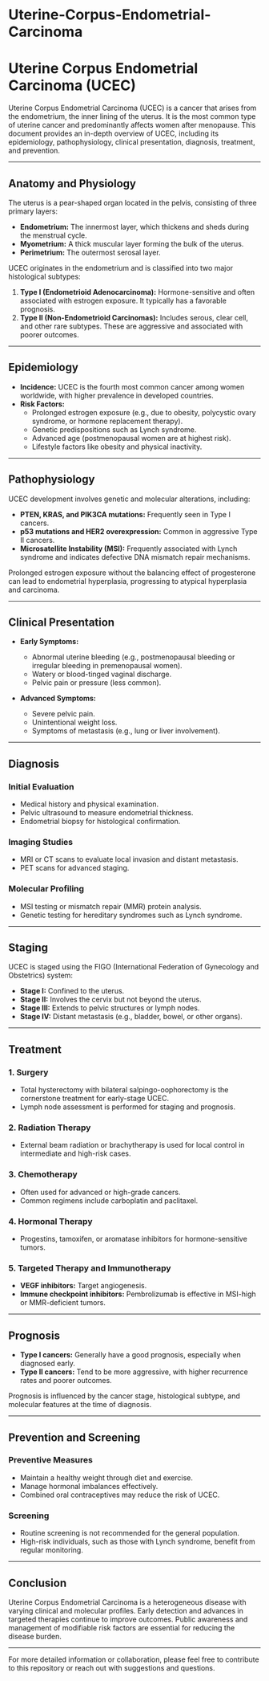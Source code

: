 # Uterine-Corpus-Endometrial-Carcinoma

# Uterine Corpus Endometrial Carcinoma (UCEC)

Uterine Corpus Endometrial Carcinoma (UCEC) is a cancer that arises from the endometrium, the inner lining of the uterus. It is the most common type of uterine cancer and predominantly affects women after menopause. This document provides an in-depth overview of UCEC, including its epidemiology, pathophysiology, clinical presentation, diagnosis, treatment, and prevention.

---

## Anatomy and Physiology

The uterus is a pear-shaped organ located in the pelvis, consisting of three primary layers:
- **Endometrium:** The innermost layer, which thickens and sheds during the menstrual cycle.
- **Myometrium:** A thick muscular layer forming the bulk of the uterus.
- **Perimetrium:** The outermost serosal layer.

UCEC originates in the endometrium and is classified into two major histological subtypes:
1. **Type I (Endometrioid Adenocarcinoma):** Hormone-sensitive and often associated with estrogen exposure. It typically has a favorable prognosis.
2. **Type II (Non-Endometrioid Carcinomas):** Includes serous, clear cell, and other rare subtypes. These are aggressive and associated with poorer outcomes.

---

## Epidemiology

- **Incidence:** UCEC is the fourth most common cancer among women worldwide, with higher prevalence in developed countries.
- **Risk Factors:**
  - Prolonged estrogen exposure (e.g., due to obesity, polycystic ovary syndrome, or hormone replacement therapy).
  - Genetic predispositions such as Lynch syndrome.
  - Advanced age (postmenopausal women are at highest risk).
  - Lifestyle factors like obesity and physical inactivity.

---

## Pathophysiology

UCEC development involves genetic and molecular alterations, including:
- **PTEN, KRAS, and PIK3CA mutations:** Frequently seen in Type I cancers.
- **p53 mutations and HER2 overexpression:** Common in aggressive Type II cancers.
- **Microsatellite Instability (MSI):** Frequently associated with Lynch syndrome and indicates defective DNA mismatch repair mechanisms.

Prolonged estrogen exposure without the balancing effect of progesterone can lead to endometrial hyperplasia, progressing to atypical hyperplasia and carcinoma.

---

## Clinical Presentation

- **Early Symptoms:**
  - Abnormal uterine bleeding (e.g., postmenopausal bleeding or irregular bleeding in premenopausal women).
  - Watery or blood-tinged vaginal discharge.
  - Pelvic pain or pressure (less common).

- **Advanced Symptoms:**
  - Severe pelvic pain.
  - Unintentional weight loss.
  - Symptoms of metastasis (e.g., lung or liver involvement).

---

## Diagnosis

### Initial Evaluation
- Medical history and physical examination.
- Pelvic ultrasound to measure endometrial thickness.
- Endometrial biopsy for histological confirmation.

### Imaging Studies
- MRI or CT scans to evaluate local invasion and distant metastasis.
- PET scans for advanced staging.

### Molecular Profiling
- MSI testing or mismatch repair (MMR) protein analysis.
- Genetic testing for hereditary syndromes such as Lynch syndrome.

---

## Staging

UCEC is staged using the FIGO (International Federation of Gynecology and Obstetrics) system:
- **Stage I:** Confined to the uterus.
- **Stage II:** Involves the cervix but not beyond the uterus.
- **Stage III:** Extends to pelvic structures or lymph nodes.
- **Stage IV:** Distant metastasis (e.g., bladder, bowel, or other organs).

---

## Treatment

### 1. Surgery
- Total hysterectomy with bilateral salpingo-oophorectomy is the cornerstone treatment for early-stage UCEC.
- Lymph node assessment is performed for staging and prognosis.

### 2. Radiation Therapy
- External beam radiation or brachytherapy is used for local control in intermediate and high-risk cases.

### 3. Chemotherapy
- Often used for advanced or high-grade cancers.
- Common regimens include carboplatin and paclitaxel.

### 4. Hormonal Therapy
- Progestins, tamoxifen, or aromatase inhibitors for hormone-sensitive tumors.

### 5. Targeted Therapy and Immunotherapy
- **VEGF inhibitors:** Target angiogenesis.
- **Immune checkpoint inhibitors:** Pembrolizumab is effective in MSI-high or MMR-deficient tumors.

---

## Prognosis

- **Type I cancers:** Generally have a good prognosis, especially when diagnosed early.
- **Type II cancers:** Tend to be more aggressive, with higher recurrence rates and poorer outcomes.

Prognosis is influenced by the cancer stage, histological subtype, and molecular features at the time of diagnosis.

---

## Prevention and Screening

### Preventive Measures
- Maintain a healthy weight through diet and exercise.
- Manage hormonal imbalances effectively.
- Combined oral contraceptives may reduce the risk of UCEC.

### Screening
- Routine screening is not recommended for the general population.
- High-risk individuals, such as those with Lynch syndrome, benefit from regular monitoring.

---

## Conclusion

Uterine Corpus Endometrial Carcinoma is a heterogeneous disease with varying clinical and molecular profiles. Early detection and advances in targeted therapies continue to improve outcomes. Public awareness and management of modifiable risk factors are essential for reducing the disease burden.

---

For more detailed information or collaboration, please feel free to contribute to this repository or reach out with suggestions and questions.
